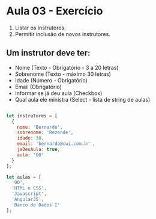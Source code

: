 # Aula 03 - Exercício

1. Listar os instrutores.
2. Permitir inclusão de novos instrutores.

## Um instrutor deve ter:
- Nome (Texto - Obrigatório - 3 a 20 letras)
- Sobrenome (Texto - máximo 30 letras)
- Idade (Número - Obrigatório)
- Email (Obrigatório)
- Informar se já deu aula (Checkbox)
- Qual aula ele ministra (Select - lista de string de aulas)

```javascript

let instrutores = [
  {
    nome: 'Bernardo',
    sobrenome: 'Rezende',
    idade: 30,
    email: 'bernardo@cwi.com.br',
    jaDeuAula: true,
    aula: 'OO'
  }
];

let aulas = [
  'OO',
  'HTML e CSS',
  'Javascript',
  'AngularJS',
  'Banco de Dados I'
];
```
